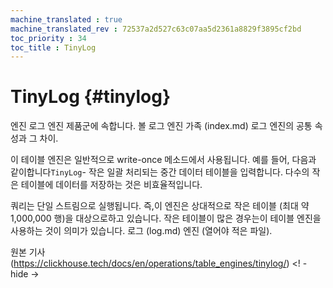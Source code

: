 ```yaml
---
machine_translated : true
machine_translated_rev : 72537a2d527c63c07aa5d2361a8829f3895cf2bd
toc_priority : 34
toc_title : TinyLog
---
```


# TinyLog {#tinylog}

엔진 로그 엔진 제품군에 속합니다. 볼 로그 엔진 가족 (index.md) 로그 엔진의 공통 속성과 그 차이.

이 테이블 엔진은 일반적으로 write-once 메소드에서 사용됩니다. 예를 들어, 다음과 같이합니다`TinyLog`- 작은 ​​일괄 처리되는 중간 데이터 테이블을 입력합니다. 다수의 작은 테이블에 데이터를 저장하는 것은 비효율적입니다.

쿼리는 단일 스트림으로 실행됩니다. 즉,이 엔진은 상대적으로 작은 테이블 (최대 약 1,000,000 행)을 대상으로하고 있습니다. 작은 테이블이 많은 경우는이 테이블 엔진을 사용하는 것이 의미가 있습니다. 로그 (log.md) 엔진 (열어야 적은 파일).

원본 기사 (https://clickhouse.tech/docs/en/operations/table_engines/tinylog/) <! - hide ->
